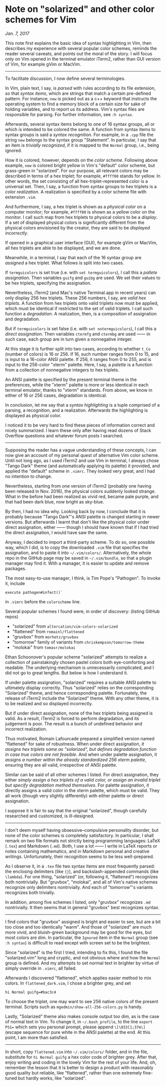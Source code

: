 # Note on "solarized" and other color schemes for Vim
*Jan. 7, 2017*

This note first explains the basic idea of syntax highlighting in Vim, then describes my experience with several popular color schemes, reminds the reader several caveats, and points out the moral of the story. I will focus only on Vim opened in the terminal emulator iTerm2, rather than GUI version of Vim, for example gVim or MacVim. 

--------------------------------

To facilitate discussion, I now define several terminologies. 

In Vim, plain text, I say, is *parsed* with rules according to its file extension, so that *syntax items*, which are strings that match a certain pre-defined pattern. For instance, `new` is picked out as a c++ keyword that instructs the operating system to find a memory block of a certain size for sake of holding variables, and to report us its address. Vim's syntax files are responsible for parsing. For further information, see `:h syntax`. 

Afterwards, several syntax items belong to one of 16 syntax groups, all or which is intended to be colored the same. A function from syntax items to syntax groups is said a *syntax recognition*. For example, in a `.cpp` file the string `new` belongs to the syntax group "Statement". In particular, I say that an item is *trivially recognized*, if it is mapped to the `Normal` group, i.e., being ignored. 

How it is colored, however, depends on the *color scheme*. Following above example, `new` is colored bright yellow in Vim's "default" color scheme, but grass-green in "solarized". For our purpose, all relevant colors may be described in terms of a hex triplet; for example, `#ffff00` stands for yellow. In other words, the set consisting of all hex-triplet-represented color is a universal set. Then, I say, a function from syntax groups to hex triplets is a *color realization*. A realization is specified by a color scheme file with extension `.vim`. 

And furthermore, I say, a hex triplet is shown as a *physical color* on a computer monitor; for example, `#ffff00` is shown as a yellow color on the monitor. I call such map from hex triplets to physical colors to be a *display*. If a set of displayed physical colors is significantly different from the physical colors envisioned by the creator, they are said to be *displayed incorrectly*. 

If opened in a graphical user interface (GUI), for example gVim or MacVim, all hex triplets are able to be displayed, and we are done.

Meanwhile, in a terminal, I say that each of the 16 syntax group are *assigned* a hex triplet. What follows is split into two cases. 

If `termguicolors` is set true (i.e. with `set termguicolors`), I call this a *pallete assignation*. Then variables `guifg` and `guibg` are used. We set their values to be hex triplets, specifying the assignation. 

Nevertheless, iTerm2 (and Mac's native Terminal.app in recent years) can only display 256 hex triplets. These 256 numbers, I say, are *valid hex triplets*. A function from hex triplets onto valid triplets now must be applied, which must be identical if restricted to the set of valid triplets. I call such function a *degradation*. A realization, then, is a composition of assignation and degradation. 

But if `termguicolors` is set false (i.e. with `set notermguicolors`), I call this a *direct assignation*. Then variables `ctermfg` and `ctermbg` are used —— in such case, each group are in turn given a nonnegative integer. 

At this stage it is further split into two cases, according to whether `t_Co` (number of colors) is 16 or 256. If 16, such number ranges from 0 to 15, and is input to a 16-color ANSI palette. If 256, it ranges from 0 to 255, and is input to the 256-color "xterm" palette. Here, I say, a *palette* is a function from a collection of nonnegative integers to hex triplets. 

An ANSI palette is specified by the present terminal theme in the preferences, while the "xterm" palette is more or less identical in each terminal emulator, thanks to "xterm" standards. From above, we know in either of 16 or 256 cases, degradation is identical. 

In conclusion, let me say that a *syntax highlighting* is a tuple comprised of a parsing, a recognition, and a realization. Afterwards the highlighting is displayed as physical color.

I noticed it to be very hard to find these pieces of information correct and nicely summarized. I learn these only after having read dozens of Stack Overflow questions and whatever forum posts I searched. 

--------------------------------

Supposing the reader has a vague understanding of these concepts, I can now give an account of my personal quest of alternative Vim color scheme. Until not long ago, as I used iTerm2 and use Vim in terminal, I always chose "Tango Dark" theme (and automatically applying its palette) it provided, and applied the "default" scheme in `.vimrc`. They looked very great, and I had no intention to change. 

Nevertheless, starting from one version of iTerm2 (probably one having been released in Nov. 2016), the physical colors suddenly looked strange. What in the before had been realized as vivid red, became pale purple, and that had been dark blue, now bright as sky-blue. 

By then, I had no idea why. Looking back by now, I conclude that it is probably because "Tango Dark"'s ANSI palette is changed starting in newer versions. 
But afterwards I learnt that don't like the physical color under direct assignation, either —— though I should have known that if I had tried the direct assignation, I would have saw the same. 

Anyway, I decided to import a third-party scheme. To do so, one possible way, which I did, is to copy the downloaded `.vim` file that specifies the assignation, and to paste it into `~/.vim/colors/`. 
Alternatively, the whole repo in the GitHub page may be saved in `~/.vim/bundle`, so that a plugin manager may find it. 
With a manager, it is easier to update and remove packages. 

The most easy-to-use manager, I think, is Tim Pope's "Pathogen". 
To invoke it, include 

    execute pathogen#infect()`

in `.vimrc` before the `colorscheme` line. 

Several popular schemes I found were, in order of discovery: (listing GitHub repos)

* "solarized" from `altercation/vim-colors-solarized`
* "flattened" from `romainl/flattened` 
* "gruvbox" from `morhetz/gruvbox`
* "tomorrow" family of variants from `chriskempson/tomorrow-theme`
* "molokai" from `tomasr/molokai`

Ethan Schoonover's popular scheme "solarized" attempts to realize a collection of painstakingly chosen pastel colors both eye-comforting and readable. The underlying mechanism is unnecessarily complicated, and I did not go to great lengths. But below is how I understand it. 

If under palette assignation, "solarized" requires a suitable ANSI palette to ultimately display correctly. Thus "solarized" relies on the corresponding "Solarized" theme, and hence corresponding palette. Fortunately, the release of iTerm2 include the "Solarized" theme. With any other theme, it is to be realized and so displayed incorrectly. 

But if under direct assignation, none of the hex triplets being assigned is valid. As a result, iTerm2 is forced to perform degradation, and its judgement is poor. The result is a bunch of undefined behavior and incorrect realization. 

Thus motivated, Romain Lafourcade prepared a simplified version named "flattened" for sake of robustness. When under direct assignation, *it assigns hex triplets same as "solarized", but defines degradation function in case true colors are not feasible*. And when under palette assignation, it *assigns a number within the already standardized 256 xterm palette*, ensuring they are all valid, irrespective of ANSI palette. 

Similar can be said of all other schemes I listed. For direct assignation, they either *simply assign a hex triplets of a valid color, or assign an invalid triplet but specify degradation method themselves*. For palette assignation, it directly assigns a valid color in the xterm palette, which must be valid. They all work (though very slightly differently) with either palette or direct assignation. 

I suppose it is fair to say that the original "solarized", though carefully researched and customized, is ill-designed. 

--------------------------------

I don't deem myself having obsessive–compulsive personality disorder, but none of the color schemes is completely satisfactory. In particular, I shall remark on two file formats not strictly being programming languages: LaTeX (`.tex`) and Markdown (`.md`). Both, I use a lot —— I write in LaTeX reports or notes containing mathematics, and in Markdown personal and creative writings. Unfortunately, their recognition seems to be less well-prepared.

As I observe it, in a `.tex` file two syntax items are most frequently parsed: the enclosing delimiters (like `{}`), and backslash-appended commands (like `\lambda`). For one thing, "solarized" (or, following it, "flattened") recognizes both nontrivially. But "gruvbox", "molokai", and all of Vim's native schemes recognize only delimiters nontrivially. And each of "tomorrow"'s variants recognizes both trivially. 

In addition, among five schemes I listed, only "gruvbox" recognizes `.md` nontrivially. It then seems that in general "gruvbox" best recognizes syntax. 

--------------------------------

I find colors that "gruvbox" assigned is bright and easier to see, but are a bit too close and too identically "warm". And those of "solarized" are much more vivid, and bluish-green background may be good for the eyes, but most colors are dim. In particular, the `Ignored` item in the `Normal` group (see `:h syntax`) is difficult to read except with screen set to be the brightest. 

Since "solarized" is the first I tried, intending to fix this, I found the file "solarized.vim" long and cryptic, and not obvious where and how the `Normal` group is defined. And my attempts to set normal text in brighter by virtue of simply override in `.vimrc`, all failed.

Afterwards I discovered "flattened", which applies easier method to mix colors. In `flattened_dark.vim`, I chose a brighter grey, and set

    hi Normal guifg=#bac3c4

To choose the triplet, one may want to see 256 native colors of the present terminal. Scripts such as `mgedmin/show-all-256-colors.py` is handy. 

Lastly, "Solarized" theme also makes console output too dim, as is the case of normal text in Vim. To change it, in `~/.bash_profile`, to the line `export PS1=` which sets you personal prompt, please append `\[\033[1;37m\]` (escape sequence for pure white in the ANSI palette) at the end. 
At this point, I am more than satisfied.

--------------------------------

In short, copy `flattened.vim` into `~/.vim/colors/` folder, and in the file, substitute for `hi Normal guifg` a hex color code of brighter grey. After that, enjoy writing and coding in the lovely Vim for the rest of your life. And, oh, remember the lesson that it is better to design a product with reasonably good quality but reliable, like "flattened", rather than one extremely fine-tuned but hardly works, like "solarized".
